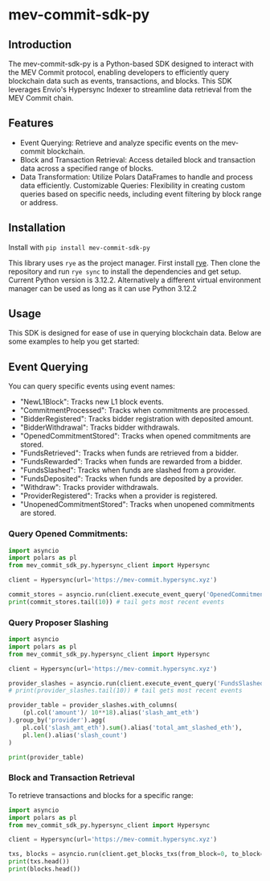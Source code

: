 # mev-commit-sdk-py

## Introduction
The mev-commit-sdk-py is a Python-based SDK designed to interact with the MEV Commit protocol, enabling developers to efficiently query blockchain data such as events, transactions, and blocks. This SDK leverages Envio's Hypersync Indexer to streamline data retrieval from the MEV Commit chain.

## Features
* Event Querying: Retrieve and analyze specific events on the mev-commit blockchain.
* Block and Transaction Retrieval: Access detailed block and transaction data across a specified range of blocks.
* Data Transformation: Utilize Polars DataFrames to handle and process data efficiently.
Customizable Queries: Flexibility in creating custom queries based on specific needs, including event filtering by block range or address.

## Installation
Install with `pip install mev-commit-sdk-py`

This library uses `rye` as the project manager. First install [rye](https://rye.astral.sh/guide/installation/). Then clone the repository and run `rye sync` to install the dependencies and get setup. Current Python version is 3.12.2. Alternatively a different virtual environment manager can be used as long as it can use Python 3.12.2


## Usage
This SDK is designed for ease of use in querying blockchain data. Below are some examples to help you get started:

## Event Querying
You can query specific events using event names:
* "NewL1Block": Tracks new L1 block events.
* "CommitmentProcessed": Tracks when commitments are processed.
* "BidderRegistered": Tracks bidder registration with deposited amount.
* "BidderWithdrawal": Tracks bidder withdrawals.
* "OpenedCommitmentStored": Tracks when opened commitments are stored.
* "FundsRetrieved": Tracks when funds are retrieved from a bidder.
* "FundsRewarded": Tracks when funds are rewarded from a bidder.
* "FundsSlashed": Tracks when funds are slashed from a provider.
* "FundsDeposited": Tracks when funds are deposited by a provider.
* "Withdraw": Tracks provider withdrawals.
* "ProviderRegistered": Tracks when a provider is registered.
* "UnopenedCommitmentStored": Tracks when unopened commitments are stored.


### Query Opened Commitments:
```python
import asyncio
import polars as pl
from mev_commit_sdk_py.hypersync_client import Hypersync

client = Hypersync(url='https://mev-commit.hypersync.xyz')

commit_stores = asyncio.run(client.execute_event_query('OpenedCommitmentStored'))
print(commit_stores.tail(10)) # tail gets most recent events
```

### Query Proposer Slashing
```python
import asyncio
import polars as pl
from mev_commit_sdk_py.hypersync_client import Hypersync

client = Hypersync(url='https://mev-commit.hypersync.xyz')

provider_slashes = asyncio.run(client.execute_event_query('FundsSlashed'))
# print(provider_slashes.tail(10)) # tail gets most recent events

provider_table = provider_slashes.with_columns(
    (pl.col('amount')/ 10**18).alias('slash_amt_eth')
).group_by('provider').agg(
    pl.col('slash_amt_eth').sum().alias('total_amt_slashed_eth'),
    pl.len().alias('slash_count')
)

print(provider_table)
```


### Block and Transaction Retrieval
To retrieve transactions and blocks for a specific range:

```python
import asyncio
import polars as pl
from mev_commit_sdk_py.hypersync_client import Hypersync

client = Hypersync(url='https://mev-commit.hypersync.xyz')

txs, blocks = asyncio.run(client.get_blocks_txs(from_block=0, to_block=100000))
print(txs.head())
print(blocks.head())
```
